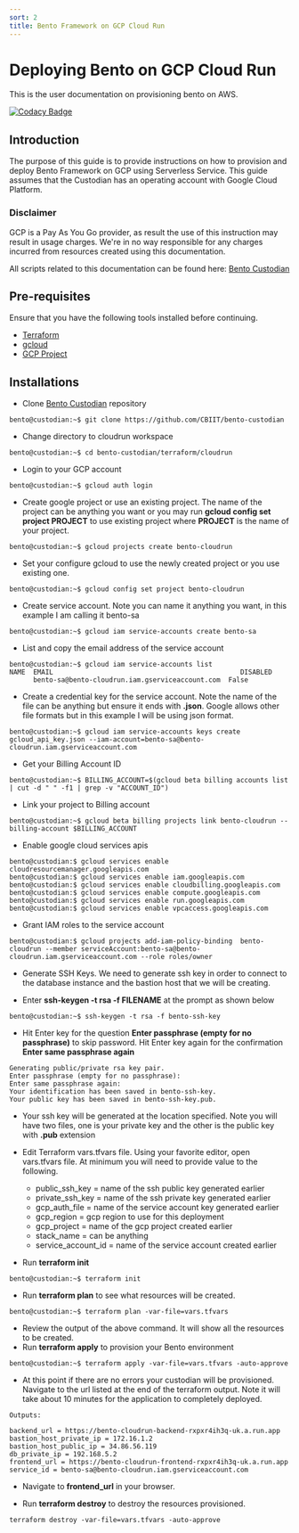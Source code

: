 ```yaml
---
sort: 2
title: Bento Framework on GCP Cloud Run
---
```


# Deploying Bento on GCP Cloud Run
This is the user documentation on provisioning bento on AWS.

[![Codacy Badge](https://app.codacy.com/project/badge/Grade/f4d5afb8403642dbab917cb4aa4ef47d)](https://www.codacy.com/gh/CBIIT/icdc-dataloader?utm_source=github.com&amp;utm_medium=referral&amp;utm_content=CBIIT/icdc-dataloader&amp;utm_campaign=Badge_Grade)


## Introduction
The purpose of this guide is to provide instructions on how to provision and deploy Bento Framework on GCP using Serverless Service. This guide assumes that the Custodian has an operating account with Google Cloud Platform.

### Disclaimer
GCP is a Pay As You Go provider, as result the use of this instruction may result in  usage charges. We're in no way responsible for any charges incurred from resources created using this documentation.

All scripts related to this documentation can be found here: [Bento Custodian](https://github.com/CBIIT/bento-cloudrun)

## Pre-requisites
Ensure that you have the following tools installed before continuing.

* [Terraform](https://learn.hashicorp.com/terraform/getting-started/install.html#install-terraform)
* [gcloud](https://cloud.google.com/sdk/install)
* [GCP Project](https://cloud.google.com/appengine/docs/standard/nodejs/building-app/creating-project)

## Installations

* Clone [Bento Custodian](https://github.com/CBIIT/bento-custodian) repository

```
bento@custodian:~$ git clone https://github.com/CBIIT/bento-custodian
```

* Change directory to cloudrun workspace

```
bento@custodian:~$ cd bento-custodian/terraform/cloudrun
```

* Login to your GCP account 

```
bento@custodian:~$ gcloud auth login
```

* Create google project or use an existing project. The name of the project can be anything you want or you may run **gcloud config set project PROJECT** to use existing project where **PROJECT** is the name of your project. 

```
bento@custodian:~$ gcloud projects create bento-cloudrun 
```

* Set your configure gcloud to use the newly created project or you use existing one.

```
bento@custodian:~$ gcloud config set project bento-cloudrun
```

* Create service account. Note you can name it anything you want, in this example I am calling it bento-sa

```
bento@custodian:~$ gcloud iam service-accounts create bento-sa
```

* List and copy the email address of the service account

```
bento@custodian:~$ gcloud iam service-accounts list
NAME  EMAIL                                               DISABLED
      bento-sa@bento-cloudrun.iam.gserviceaccount.com  False
```

* Create a credential key for the service account. Note the name of the file can be anything but ensure it ends with **.json**. Google allows other file formats but in this example I will be using json format.

```
bento@custodian:~$ gcloud iam service-accounts keys create gcloud_api_key.json --iam-account=bento-sa@bento-cloudrun.iam.gserviceaccount.com
```

* Get your Billing Account ID

```
bento@custodian:~$ BILLING_ACCOUNT=$(gcloud beta billing accounts list | cut -d " " -f1 | grep -v "ACCOUNT_ID")
```

* Link your project to Billing account

```
bento@custodian:~$ gcloud beta billing projects link bento-cloudrun --billing-account $BILLING_ACCOUNT
```

* Enable google cloud services apis

```
bento@custodian:$ gcloud services enable cloudresourcemanager.googleapis.com
bento@custodian:$ gcloud services enable iam.googleapis.com
bento@custodian:$ gcloud services enable cloudbilling.googleapis.com
bento@custodian:$ gcloud services enable compute.googleapis.com
bento@custodian:$ gcloud services enable run.googleapis.com
bento@custodian:$ gcloud services enable vpcaccess.googleapis.com
```

* Grant IAM roles to the service account

```
bento@custodian:$ gcloud projects add-iam-policy-binding  bento-cloudrun --member serviceAccount:bento-sa@bento-cloudrun.iam.gserviceaccount.com --role roles/owner

```

* Generate SSH Keys. We need to generate ssh key in order to connect to the database instance and the bastion host that we will be creating. 

*  Enter **ssh-keygen -t rsa -f FILENAME** at the prompt as shown below

```
bento@custodian:~$ ssh-keygen -t rsa -f bento-ssh-key
```
* Hit Enter key for the question **Enter passphrase (empty for no
    passphrase)** to skip password. Hit Enter key again for the confirmation **Enter same passphrase
    again**
    
```
Generating public/private rsa key pair.
Enter passphrase (empty for no passphrase): 
Enter same passphrase again: 
Your identification has been saved in bento-ssh-key.
Your public key has been saved in bento-ssh-key.pub.
```

* Your ssh key will be generated at the location specified. Note you
will have two files, one is your private key and the other is the public key with **.pub** extension

* Edit Terraform vars.tfvars file. Using your favorite editor, open vars.tfvars file. At minimum you will need to provide value to the following.

    * public_ssh\_key = name of the ssh public key generated earlier
    * private_ssh\_key = name of the ssh private key generated earlier
    * gcp_auth\_file = name of the service account key generated earlier
    * gcp_region = gcp region to use for this deployment
    * gcp_project = name of the gcp project created earlier
    * stack_name = can be anything
    * service_account\_id = name of the service account created earlier
   
* Run **terraform init** 

```
bento@custodian:~$ terraform init
```

*  Run **terraform plan** to see what resources will be created.

```
bento@custodian:~$ terraform plan -var-file=vars.tfvars
```

* Review the output of the above command. It will show all the resources to be created.
* Run **terraform apply** to provision your Bento environment

```
bento@custodian:~$ terraform apply -var-file=vars.tfvars -auto-approve
```

* At this point if there are no errors your custodian will be provisioned. Navigate to the url listed at the end of the terraform output. Note it will take about 10 minutes for the application to completely deployed.

```
Outputs:

backend_url = https://bento-cloudrun-backend-rxpxr4ih3q-uk.a.run.app
bastion_host_private_ip = 172.16.1.2
bastion_host_public_ip = 34.86.56.119
db_private_ip = 192.168.5.2
frontend_url = https://bento-cloudrun-frontend-rxpxr4ih3q-uk.a.run.app
service_id = bento-sa@bento-cloudrun.iam.gserviceaccount.com
```
	 
* Navigate to **frontend_url** in your browser.

* Run **terraform destroy** to destroy the resources provisioned.

```
terraform destroy -var-file=vars.tfvars -auto-approve
```

	

